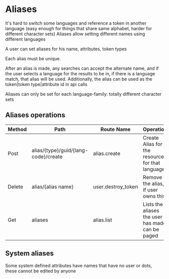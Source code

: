 # Aliases 

It's hard to switch some languages and reference a token in another language (easy enough for things that share same alphabet, harder for different character sets)
Aliases allow setting different names using different languages

A user can set aliases for his name, attributes, token types

Each alias must be unique.

After an alias is made, any searches can accept the alternate name, and if the user selects a language for the results to be in, if there is a language match, that alias will be used.
Additionally, the alias can be used as the token|token type|attribute id in api calls

Aliases can only be set for each language-family: totally different character sets

## Aliases operations

| Method | Path                                 | Route Name         | Operation                                        | Args                   | Notes |
|--------|--------------------------------------|--------------------|--------------------------------------------------|------------------------|-------|
| Post   | alias/{type}/guid/{lang-code}/create | alias.create       | Create Alias for the resource for that language  | alias (must be unique) |       |
| Delete | alias/{alias name}                   | user.destroy_token | Remove the alias, if user owns this              |                        |       |
| Get    | aliases                              | alias.list         | Lists the aliases the user has made can be paged |                        |       |

## System aliases

Some system defined attributes have names that have no user or dots, these cannot be edited by anyone


